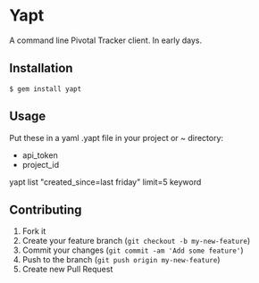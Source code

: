 # Yapt

A command line Pivotal Tracker client. In early days.

## Installation

    $ gem install yapt

## Usage

Put these in a yaml .yapt file in your project or ~ directory:

* api_token
* project_id

yapt list "created_since=last friday" limit=5 keyword

## Contributing

1. Fork it
2. Create your feature branch (`git checkout -b my-new-feature`)
3. Commit your changes (`git commit -am 'Add some feature'`)
4. Push to the branch (`git push origin my-new-feature`)
5. Create new Pull Request
